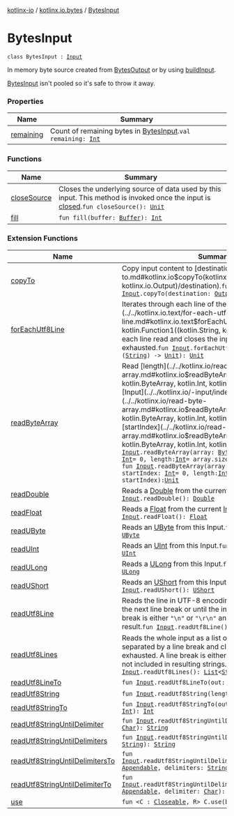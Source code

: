 [kotlinx-io](../../index.md) / [kotlinx.io.bytes](../index.md) / [BytesInput](./index.md)

# BytesInput

`class BytesInput : `[`Input`](../../kotlinx.io/-input/index.md)

In memory byte source created from [BytesOutput](../-bytes-output/index.md) or by using [buildInput](../build-input.md).

[BytesInput](./index.md) isn't pooled so it's safe to throw it away.

### Properties

| Name | Summary |
|---|---|
| [remaining](remaining.md) | Count of remaining bytes in [BytesInput](./index.md).`val remaining: `[`Int`](https://kotlinlang.org/api/latest/jvm/stdlib/kotlin/-int/index.html) |

### Functions

| Name | Summary |
|---|---|
| [closeSource](close-source.md) | Closes the underlying source of data used by this input. This method is invoked once the input is [closed](../../kotlinx.io/-input/close.md).`fun closeSource(): `[`Unit`](https://kotlinlang.org/api/latest/jvm/stdlib/kotlin/-unit/index.html) |
| [fill](fill.md) | `fun fill(buffer: `[`Buffer`](../../kotlinx.io.buffer/-buffer/index.md)`): `[`Int`](https://kotlinlang.org/api/latest/jvm/stdlib/kotlin/-int/index.html) |

### Extension Functions

| Name | Summary |
|---|---|
| [copyTo](../../kotlinx.io/copy-to.md) | Copy input content to [destination](../../kotlinx.io/copy-to.md#kotlinx.io$copyTo(kotlinx.io.Input, kotlinx.io.Output)/destination).`fun `[`Input`](../../kotlinx.io/-input/index.md)`.copyTo(destination: `[`Output`](../../kotlinx.io/-output/index.md)`): `[`Int`](https://kotlinlang.org/api/latest/jvm/stdlib/kotlin/-int/index.html) |
| [forEachUtf8Line](../../kotlinx.io.text/for-each-utf8-line.md) | Iterates through each line of the input, calls [action](../../kotlinx.io.text/for-each-utf8-line.md#kotlinx.io.text$forEachUtf8Line(kotlinx.io.Input, kotlin.Function1((kotlin.String, kotlin.Unit)))/action) for each line read and closes the input when it is exhausted.`fun `[`Input`](../../kotlinx.io/-input/index.md)`.forEachUtf8Line(action: (`[`String`](https://kotlinlang.org/api/latest/jvm/stdlib/kotlin/-string/index.html)`) -> `[`Unit`](https://kotlinlang.org/api/latest/jvm/stdlib/kotlin/-unit/index.html)`): `[`Unit`](https://kotlinlang.org/api/latest/jvm/stdlib/kotlin/-unit/index.html) |
| [readByteArray](../../kotlinx.io/read-byte-array.md) | Read [length](../../kotlinx.io/read-byte-array.md#kotlinx.io$readByteArray(kotlinx.io.Input, kotlin.ByteArray, kotlin.Int, kotlin.Int)/length) bytes from [Input](../../kotlinx.io/-input/index.md) to [array](../../kotlinx.io/read-byte-array.md#kotlinx.io$readByteArray(kotlinx.io.Input, kotlin.ByteArray, kotlin.Int, kotlin.Int)/array) from [startIndex](../../kotlinx.io/read-byte-array.md#kotlinx.io$readByteArray(kotlinx.io.Input, kotlin.ByteArray, kotlin.Int, kotlin.Int)/startIndex).`fun `[`Input`](../../kotlinx.io/-input/index.md)`.readByteArray(array: `[`ByteArray`](https://kotlinlang.org/api/latest/jvm/stdlib/kotlin/-byte-array/index.html)`, startIndex: `[`Int`](https://kotlinlang.org/api/latest/jvm/stdlib/kotlin/-int/index.html)` = 0, length: `[`Int`](https://kotlinlang.org/api/latest/jvm/stdlib/kotlin/-int/index.html)` = array.size - startIndex): `[`Unit`](https://kotlinlang.org/api/latest/jvm/stdlib/kotlin/-unit/index.html)<br>`fun `[`Input`](../../kotlinx.io/-input/index.md)`.readByteArray(array: `[`UByteArray`](https://kotlinlang.org/api/latest/jvm/stdlib/kotlin/-u-byte-array/index.html)`, startIndex: `[`Int`](https://kotlinlang.org/api/latest/jvm/stdlib/kotlin/-int/index.html)` = 0, length: `[`Int`](https://kotlinlang.org/api/latest/jvm/stdlib/kotlin/-int/index.html)` = array.size - startIndex): `[`Unit`](https://kotlinlang.org/api/latest/jvm/stdlib/kotlin/-unit/index.html) |
| [readDouble](../../kotlinx.io/read-double.md) | Reads a [Double](https://kotlinlang.org/api/latest/jvm/stdlib/kotlin/-double/index.html) from the current [Input](../../kotlinx.io/-input/index.md).`fun `[`Input`](../../kotlinx.io/-input/index.md)`.readDouble(): `[`Double`](https://kotlinlang.org/api/latest/jvm/stdlib/kotlin/-double/index.html) |
| [readFloat](../../kotlinx.io/read-float.md) | Reads a [Float](https://kotlinlang.org/api/latest/jvm/stdlib/kotlin/-float/index.html) from the current [Input](../../kotlinx.io/-input/index.md).`fun `[`Input`](../../kotlinx.io/-input/index.md)`.readFloat(): `[`Float`](https://kotlinlang.org/api/latest/jvm/stdlib/kotlin/-float/index.html) |
| [readUByte](../../kotlinx.io/read-u-byte.md) | Reads an [UByte](https://kotlinlang.org/api/latest/jvm/stdlib/kotlin/-u-byte/index.html) from this Input.`fun `[`Input`](../../kotlinx.io/-input/index.md)`.readUByte(): `[`UByte`](https://kotlinlang.org/api/latest/jvm/stdlib/kotlin/-u-byte/index.html) |
| [readUInt](../../kotlinx.io/read-u-int.md) | Reads an [UInt](https://kotlinlang.org/api/latest/jvm/stdlib/kotlin/-u-int/index.html) from this Input.`fun `[`Input`](../../kotlinx.io/-input/index.md)`.readUInt(): `[`UInt`](https://kotlinlang.org/api/latest/jvm/stdlib/kotlin/-u-int/index.html) |
| [readULong](../../kotlinx.io/read-u-long.md) | Reads a [ULong](https://kotlinlang.org/api/latest/jvm/stdlib/kotlin/-u-long/index.html) from this Input.`fun `[`Input`](../../kotlinx.io/-input/index.md)`.readULong(): `[`ULong`](https://kotlinlang.org/api/latest/jvm/stdlib/kotlin/-u-long/index.html) |
| [readUShort](../../kotlinx.io/read-u-short.md) | Reads an [UShort](https://kotlinlang.org/api/latest/jvm/stdlib/kotlin/-u-short/index.html) from this Input.`fun `[`Input`](../../kotlinx.io/-input/index.md)`.readUShort(): `[`UShort`](https://kotlinlang.org/api/latest/jvm/stdlib/kotlin/-u-short/index.html) |
| [readUtf8Line](../../kotlinx.io.text/read-utf8-line.md) | Reads the line in UTF-8 encoding from the input until the next line break or until the input is exhausted. A line break is either `"\n"` or `"\r\n"` and is not included in the result.`fun `[`Input`](../../kotlinx.io/-input/index.md)`.readUtf8Line(): `[`String`](https://kotlinlang.org/api/latest/jvm/stdlib/kotlin/-string/index.html) |
| [readUtf8Lines](../../kotlinx.io.text/read-utf8-lines.md) | Reads the whole input as a list of UTF-8 encoded lines separated by a line break and closes the input when it is exhausted. A line break is either `"\n"` or `"\r\n"` and is not included in resulting strings.`fun `[`Input`](../../kotlinx.io/-input/index.md)`.readUtf8Lines(): `[`List`](https://kotlinlang.org/api/latest/jvm/stdlib/kotlin.collections/-list/index.html)`<`[`String`](https://kotlinlang.org/api/latest/jvm/stdlib/kotlin/-string/index.html)`>` |
| [readUtf8LineTo](../../kotlinx.io.text/read-utf8-line-to.md) | `fun `[`Input`](../../kotlinx.io/-input/index.md)`.readUtf8LineTo(out: `[`Appendable`](https://kotlinlang.org/api/latest/jvm/stdlib/kotlin.text/-appendable/index.html)`): `[`Unit`](https://kotlinlang.org/api/latest/jvm/stdlib/kotlin/-unit/index.html) |
| [readUtf8String](../../kotlinx.io.text/read-utf8-string.md) | `fun `[`Input`](../../kotlinx.io/-input/index.md)`.readUtf8String(length: `[`Int`](https://kotlinlang.org/api/latest/jvm/stdlib/kotlin/-int/index.html)`): `[`String`](https://kotlinlang.org/api/latest/jvm/stdlib/kotlin/-string/index.html) |
| [readUtf8StringTo](../../kotlinx.io.text/read-utf8-string-to.md) | `fun `[`Input`](../../kotlinx.io/-input/index.md)`.readUtf8StringTo(out: `[`Appendable`](https://kotlinlang.org/api/latest/jvm/stdlib/kotlin.text/-appendable/index.html)`, length: `[`Int`](https://kotlinlang.org/api/latest/jvm/stdlib/kotlin/-int/index.html)`): `[`Int`](https://kotlinlang.org/api/latest/jvm/stdlib/kotlin/-int/index.html) |
| [readUtf8StringUntilDelimiter](../../kotlinx.io.text/read-utf8-string-until-delimiter.md) | `fun `[`Input`](../../kotlinx.io/-input/index.md)`.readUtf8StringUntilDelimiter(delimiter: `[`Char`](https://kotlinlang.org/api/latest/jvm/stdlib/kotlin/-char/index.html)`): `[`String`](https://kotlinlang.org/api/latest/jvm/stdlib/kotlin/-string/index.html) |
| [readUtf8StringUntilDelimiters](../../kotlinx.io.text/read-utf8-string-until-delimiters.md) | `fun `[`Input`](../../kotlinx.io/-input/index.md)`.readUtf8StringUntilDelimiters(delimiters: `[`String`](https://kotlinlang.org/api/latest/jvm/stdlib/kotlin/-string/index.html)`): `[`String`](https://kotlinlang.org/api/latest/jvm/stdlib/kotlin/-string/index.html) |
| [readUtf8StringUntilDelimitersTo](../../kotlinx.io.text/read-utf8-string-until-delimiters-to.md) | `fun `[`Input`](../../kotlinx.io/-input/index.md)`.readUtf8StringUntilDelimitersTo(stringBuilder: `[`Appendable`](https://kotlinlang.org/api/latest/jvm/stdlib/kotlin.text/-appendable/index.html)`, delimiters: `[`String`](https://kotlinlang.org/api/latest/jvm/stdlib/kotlin/-string/index.html)`): `[`Int`](https://kotlinlang.org/api/latest/jvm/stdlib/kotlin/-int/index.html) |
| [readUtf8StringUntilDelimiterTo](../../kotlinx.io.text/read-utf8-string-until-delimiter-to.md) | `fun `[`Input`](../../kotlinx.io/-input/index.md)`.readUtf8StringUntilDelimiterTo(stringBuilder: `[`Appendable`](https://kotlinlang.org/api/latest/jvm/stdlib/kotlin.text/-appendable/index.html)`, delimiter: `[`Char`](https://kotlinlang.org/api/latest/jvm/stdlib/kotlin/-char/index.html)`): `[`Int`](https://kotlinlang.org/api/latest/jvm/stdlib/kotlin/-int/index.html) |
| [use](../../kotlinx.io/use.md) | `fun <C : `[`Closeable`](../../kotlinx.io/-closeable/index.md)`, R> C.use(block: (C) -> R): R` |
